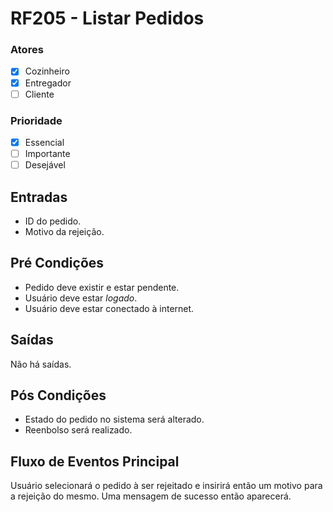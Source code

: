 # RF205 - Listar Pedidos

### Atores

* [x] Cozinheiro
* [x] Entregador
* [ ] Cliente

### Prioridade

* [x] Essencial
* [ ] Importante
* [ ] Desejável

## Entradas

* ID do pedido.
* Motivo da rejeição.

## Pré Condições

* Pedido deve existir e estar pendente.
* Usuário deve estar _logado_.
* Usuário deve estar conectado à internet.

## Saídas

Não há saídas.

## Pós Condições

* Estado do pedido no sistema será alterado.
* Reenbolso será realizado.

## Fluxo de Eventos Principal

Usuário selecionará o pedido à ser rejeitado e insirirá então um motivo para a rejeição do mesmo. Uma mensagem de sucesso então aparecerá.
